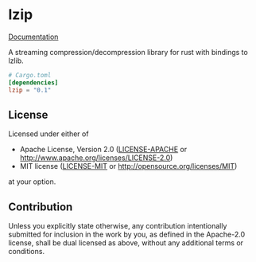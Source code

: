 # lzip
[Documentation](https://docs.rs/lzip)

A streaming compression/decompression library for rust with bindings to lzlib.

```toml
# Cargo.toml
[dependencies]
lzip = "0.1"
```

## License

Licensed under either of

 * Apache License, Version 2.0
   ([LICENSE-APACHE](LICENSE-APACHE) or http://www.apache.org/licenses/LICENSE-2.0)
 * MIT license
   ([LICENSE-MIT](LICENSE-MIT) or http://opensource.org/licenses/MIT)

at your option.

## Contribution

Unless you explicitly state otherwise, any contribution intentionally submitted
for inclusion in the work by you, as defined in the Apache-2.0 license, shall be
dual licensed as above, without any additional terms or conditions.
